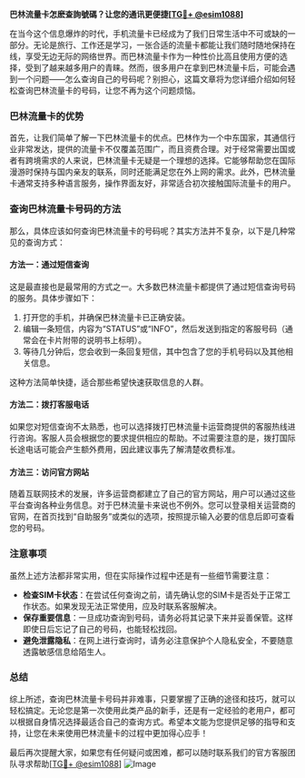 **巴林流量卡怎麽查詢號碼？让您的通讯更便捷[[TG💪+ @esim1088](https://t.me/s/esim1088)]**

在当今这个信息爆炸的时代，手机流量卡已经成为了我们日常生活中不可或缺的一部分。无论是旅行、工作还是学习，一张合适的流量卡都能让我们随时随地保持在线，享受无边无际的网络世界。而巴林流量卡作为一种性价比高且使用方便的选择，受到了越来越多用户的青睐。然而，很多用户在拿到巴林流量卡后，可能会遇到一个问题——怎么查询自己的号码呢？别担心，这篇文章将为您详细介绍如何轻松查询巴林流量卡的号码，让您不再为这个问题烦恼。

### 巴林流量卡的优势

首先，让我们简单了解一下巴林流量卡的优点。巴林作为一个中东国家，其通信行业非常发达，提供的流量卡不仅覆盖范围广，而且资费合理。对于经常需要出国或者有跨境需求的人来说，巴林流量卡无疑是一个理想的选择。它能够帮助您在国际漫游时保持与国内亲友的联系，同时还能满足您在外上网的需求。此外，巴林流量卡通常支持多种语言服务，操作界面友好，非常适合初次接触国际流量卡的用户。

### 查询巴林流量卡号码的方法

那么，具体应该如何查询巴林流量卡的号码呢？其实方法并不复杂，以下是几种常见的查询方式：

#### 方法一：通过短信查询

这是最直接也是最常用的方式之一。大多数巴林流量卡都提供了通过短信查询号码的服务。具体步骤如下：

1. 打开您的手机，并确保巴林流量卡已正确安装。
2. 编辑一条短信，内容为“STATUS”或“INFO”，然后发送到指定的客服号码（通常会在卡片附带的说明书上标明）。
3. 等待几分钟后，您会收到一条回复短信，其中包含了您的手机号码以及其他相关信息。

这种方法简单快捷，适合那些希望快速获取信息的人群。

#### 方法二：拨打客服电话

如果您对短信查询不太熟悉，也可以选择拨打巴林流量卡运营商提供的客服热线进行咨询。客服人员会根据您的要求提供相应的帮助。不过需要注意的是，拨打国际长途电话可能会产生额外费用，因此建议事先了解清楚收费标准。

#### 方法三：访问官方网站

随着互联网技术的发展，许多运营商都建立了自己的官方网站，用户可以通过这些平台查询各种业务信息。对于巴林流量卡来说也不例外。您可以登录相关运营商的官网，在首页找到“自助服务”或类似的选项，按照提示输入必要的信息后即可查看您的号码。

### 注意事项

虽然上述方法都非常实用，但在实际操作过程中还是有一些细节需要注意：

- **检查SIM卡状态**：在尝试任何查询之前，请先确认您的SIM卡是否处于正常工作状态。如果发现无法正常使用，应及时联系客服解决。
- **保存重要信息**：一旦成功查询到号码，请务必将其记录下来并妥善保管。这样即使日后忘记了自己的号码，也能轻松找回。
- **避免泄露隐私**：在网上进行查询时，请务必注意保护个人隐私安全，不要随意透露敏感信息给陌生人。

### 总结

综上所述，查询巴林流量卡号码并非难事，只要掌握了正确的途径和技巧，就可以轻松搞定。无论您是第一次使用此类产品的新手，还是有一定经验的老用户，都可以根据自身情况选择最适合自己的查询方式。希望本文能为您提供足够的指导和支持，让您在未来使用巴林流量卡的过程中更加得心应手！

最后再次提醒大家，如果您有任何疑问或困难，都可以随时联系我们的官方客服团队寻求帮助[[TG💪+ @esim1088](https://t.me/s/esim1088)] ![Image](https://i.postimg.cc/4NQfJmqS/Snipaste-2025-05-13-00-14-12.png)